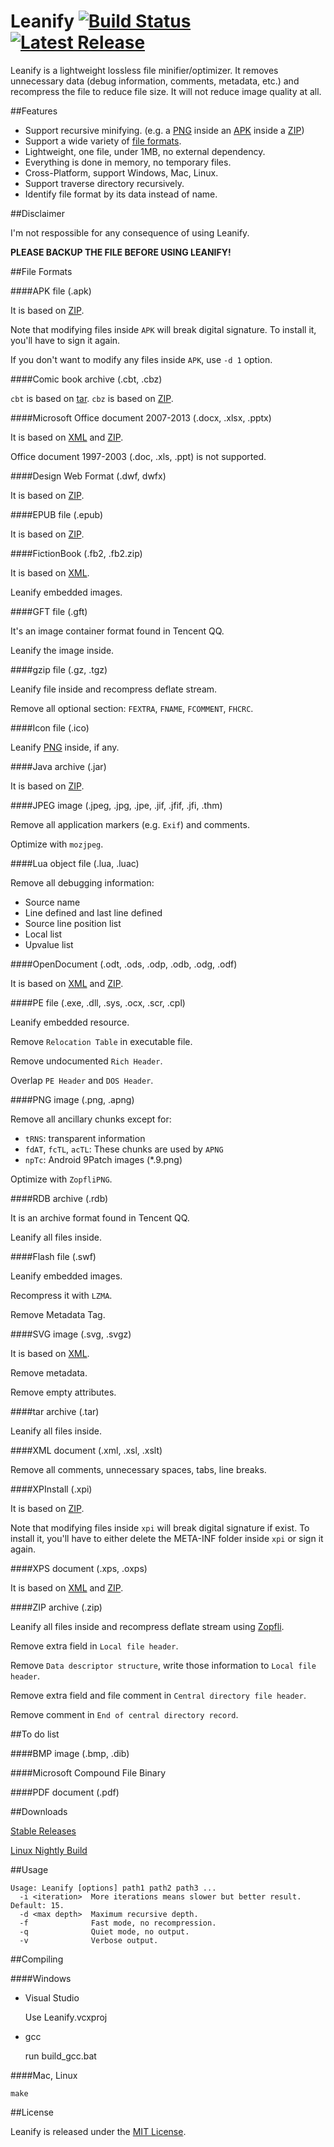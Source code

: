 Leanify [![Build Status](https://img.shields.io/travis/JayXon/Leanify.svg?style=flat)](https://travis-ci.org/JayXon/Leanify) [![Latest Release](https://img.shields.io/github/release/JayXon/Leanify.svg?style=flat)](https://github.com/JayXon/Leanify/releases)
=======

Leanify is a lightweight lossless file minifier/optimizer. It removes unnecessary data (debug information, comments, metadata, etc.) and recompress the file to reduce file size. It will not reduce image quality at all.


##Features

* Support recursive minifying. (e.g. a [PNG] inside an [APK] inside a [ZIP])
* Support a wide variety of [file formats](#file-formats).
* Lightweight, one file, under 1MB, no external dependency.
* Everything is done in memory, no temporary files.
* Cross-Platform, support Windows, Mac, Linux.
* Support traverse directory recursively.
* Identify file format by its data instead of name.


##Disclaimer

I'm not respossible for any consequence of using Leanify.

**PLEASE BACKUP THE FILE BEFORE USING LEANIFY!**


##File Formats


####APK file (.apk)

It is based on [ZIP].
  
Note that modifying files inside `APK` will break digital signature.
To install it, you'll have to sign it again.

If you don't want to modify any files inside `APK`, use `-d 1` option.


####Comic book archive (.cbt, .cbz)

`cbt` is based on [tar]. `cbz` is based on [ZIP].


####Microsoft Office document 2007-2013 (.docx, .xlsx, .pptx)

It is based on [XML] and [ZIP].

Office document 1997-2003 (.doc, .xls, .ppt) is not supported.


####Design Web Format (.dwf, dwfx)

It is based on [ZIP].


####EPUB file (.epub)

It is based on [ZIP].


####FictionBook (.fb2, .fb2.zip)

It is based on [XML].

Leanify embedded images.


####GFT file (.gft)

It's an image container format found in Tencent QQ.

Leanify the image inside.


####gzip file (.gz, .tgz)

Leanify file inside and recompress deflate stream.
  
Remove all optional section: `FEXTRA`, `FNAME`, `FCOMMENT`, `FHCRC`.


####Icon file (.ico)

Leanify [PNG] inside, if any.


####Java archive (.jar)

It is based on [ZIP].


####JPEG image (.jpeg, .jpg, .jpe, .jif, .jfif, .jfi, .thm)

Remove all application markers (e.g. `Exif`) and comments.

Optimize with `mozjpeg`.


####Lua object file (.lua, .luac)

Remove all debugging information:

* Source name
* Line defined and last line defined
* Source line position list
* Local list
* Upvalue list


####OpenDocument (.odt, .ods, .odp, .odb, .odg, .odf)

It is based on [XML] and [ZIP].


####PE file (.exe, .dll, .sys, .ocx, .scr, .cpl)

Leanify embedded resource.

Remove `Relocation Table` in executable file.

Remove undocumented `Rich Header`.

Overlap `PE Header` and `DOS Header`.


####PNG image (.png, .apng)

Remove all ancillary chunks except for:
  
* `tRNS`: transparent information
* `fdAT`, `fcTL`, `acTL`: These chunks are used by `APNG`
* `npTc`: Android 9Patch images (*.9.png)

Optimize with `ZopfliPNG`.


####RDB archive (.rdb)

It is an archive format found in Tencent QQ.

Leanify all files inside.


####Flash file (.swf)

Leanify embedded images.

Recompress it with `LZMA`.
  
Remove Metadata Tag.


####SVG image (.svg, .svgz)
 
It is based on [XML].
  
Remove metadata.

Remove empty attributes.

####tar archive (.tar)

Leanify all files inside.


####XML document (.xml, .xsl, .xslt)

Remove all comments, unnecessary spaces, tabs, line breaks.


####XPInstall (.xpi)

It is based on [ZIP].

Note that modifying files inside `xpi` will break digital signature if exist.
To install it, you'll have to either delete the META-INF folder inside `xpi` or sign it again.


####XPS document (.xps, .oxps)

It is based on [XML] and [ZIP].


####ZIP archive (.zip)

Leanify all files inside and recompress deflate stream using [Zopfli](https://code.google.com/p/zopfli/).

Remove extra field in `Local file header`.

Remove `Data descriptor structure`, write those information to `Local file header`.

Remove extra field and file comment in `Central directory file header`.

Remove comment in `End of central directory record`.



##To do list


####BMP image (.bmp, .dib)


####Microsoft Compound File Binary


####PDF document (.pdf)


##Downloads

[Stable Releases](https://github.com/JayXon/Leanify/releases/)

[Linux Nightly Build](https://drone.io/github.com/JayXon/Leanify/files)



##Usage

```
Usage: Leanify [options] path1 path2 path3 ...
  -i <iteration>  More iterations means slower but better result. Default: 15.
  -d <max depth>  Maximum recursive depth.
  -f              Fast mode, no recompression.
  -q              Quiet mode, no output.
  -v              Verbose output.
```


##Compiling

####Windows

* Visual Studio

  Use Leanify.vcxproj

* gcc

  run build_gcc.bat


####Mac, Linux

```
make
```



##License

Leanify is released under the [MIT License](LICENSE).


[APK]: #apk-file-apk
[PNG]: #png-image-png-apng
[tar]: #tar-archive-tar
[XML]: #xml-document-xml-xsl-xslt
[ZIP]: #zip-archive-zip
